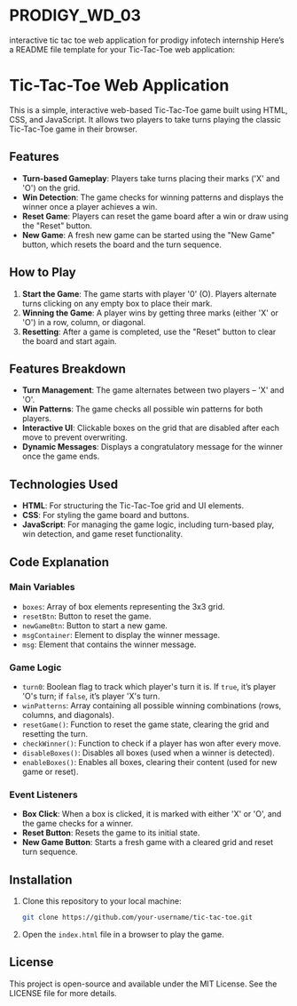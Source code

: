 # PRODIGY_WD_03
interactive tic tac toe web application for prodigy infotech internship
Here’s a README file template for your Tic-Tac-Toe web application:

# Tic-Tac-Toe Web Application

This is a simple, interactive web-based Tic-Tac-Toe game built using HTML, CSS, and JavaScript. It allows two players to take turns playing the classic Tic-Tac-Toe game in their browser.

## Features

- **Turn-based Gameplay**: Players take turns placing their marks ('X' and 'O') on the grid.
- **Win Detection**: The game checks for winning patterns and displays the winner once a player achieves a win.
- **Reset Game**: Players can reset the game board after a win or draw using the "Reset" button.
- **New Game**: A fresh new game can be started using the "New Game" button, which resets the board and the turn sequence.

## How to Play

1. **Start the Game**: The game starts with player '0' (O). Players alternate turns clicking on any empty box to place their mark.
2. **Winning the Game**: A player wins by getting three marks (either 'X' or 'O') in a row, column, or diagonal.
3. **Resetting**: After a game is completed, use the "Reset" button to clear the board and start again.

## Features Breakdown

- **Turn Management**: The game alternates between two players – 'X' and 'O'.
- **Win Patterns**: The game checks all possible win patterns for both players.
- **Interactive UI**: Clickable boxes on the grid that are disabled after each move to prevent overwriting.
- **Dynamic Messages**: Displays a congratulatory message for the winner once the game ends.

## Technologies Used

- **HTML**: For structuring the Tic-Tac-Toe grid and UI elements.
- **CSS**: For styling the game board and buttons.
- **JavaScript**: For managing the game logic, including turn-based play, win detection, and game reset functionality.

## Code Explanation

### Main Variables

- `boxes`: Array of box elements representing the 3x3 grid.
- `resetBtn`: Button to reset the game.
- `newGameBtn`: Button to start a new game.
- `msgContainer`: Element to display the winner message.
- `msg`: Element that contains the winner message.

### Game Logic

- `turn0`: Boolean flag to track which player's turn it is. If `true`, it’s player 'O's turn; if `false`, it’s player 'X's turn.
- `winPatterns`: Array containing all possible winning combinations (rows, columns, and diagonals).
- `resetGame()`: Function to reset the game state, clearing the grid and resetting the turn.
- `checkWinner()`: Function to check if a player has won after every move.
- `disableBoxes()`: Disables all boxes (used when a winner is detected).
- `enableBoxes()`: Enables all boxes, clearing their content (used for new game or reset).

### Event Listeners

- **Box Click**: When a box is clicked, it is marked with either 'X' or 'O', and the game checks for a winner.
- **Reset Button**: Resets the game to its initial state.
- **New Game Button**: Starts a fresh game with a cleared grid and reset turn sequence.

## Installation

1. Clone this repository to your local machine:
   ```bash
   git clone https://github.com/your-username/tic-tac-toe.git
   ```
2. Open the `index.html` file in a browser to play the game.

## License

This project is open-source and available under the MIT License. See the LICENSE file for more details.
